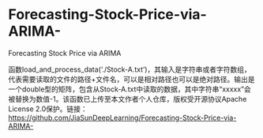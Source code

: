 # Forecasting-Stock-Price-via-ARIMA-
Forecasting Stock Price via ARIMA 

函数load_and_process_data(‘./Stock-A.txt’)，其输入是字符串或者字符数组，代表需要读取的文件的路径+文件名，可以是相对路径也可以是绝对路径。输出是一个double型的矩阵，包含从Stock-A.txt中读取的数据，其中字符串“xxxxx”会被替换为数值-1。该函数已上传至本文作者个人仓库，版权受开源协议Apache License 2.0保护。链接：https://github.com/JiaSunDeepLearning/Forecasting-Stock-Price-via-ARIMA-
